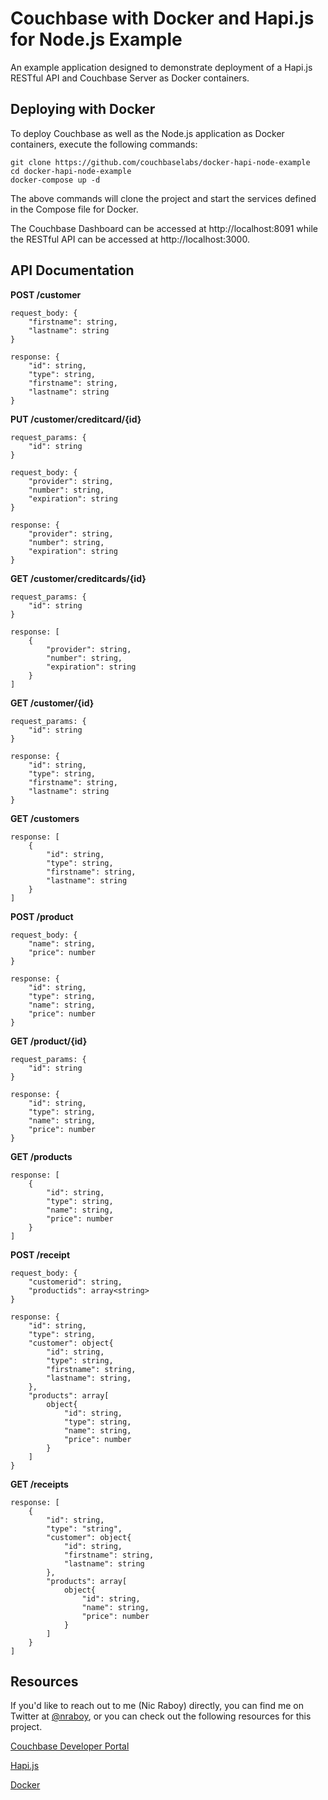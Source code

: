 # Couchbase with Docker and Hapi.js for Node.js Example

An example application designed to demonstrate deployment of a Hapi.js RESTful API and Couchbase Server as Docker containers.

## Deploying with Docker

To deploy Couchbase as well as the Node.js application as Docker containers, execute the following commands:

```
git clone https://github.com/couchbaselabs/docker-hapi-node-example
cd docker-hapi-node-example
docker-compose up -d
```

The above commands will clone the project and start the services defined in the Compose file for Docker.

The Couchbase Dashboard can be accessed at http://localhost:8091 while the RESTful API can be accessed at http://localhost:3000.

## API Documentation

**POST /customer**

```
request_body: {
    "firstname": string,
    "lastname": string
}

response: {
    "id": string,
    "type": string,
    "firstname": string,
    "lastname": string
}
```

**PUT /customer/creditcard/{id}**

```
request_params: {
    "id": string
}

request_body: {
    "provider": string,
    "number": string,
    "expiration": string
}

response: {
    "provider": string,
    "number": string,
    "expiration": string
}
```

**GET /customer/creditcards/{id}**

```
request_params: {
    "id": string
}

response: [
    {
        "provider": string,
        "number": string,
        "expiration": string
    }
]
```

**GET /customer/{id}**

```
request_params: {
    "id": string
}

response: {
    "id": string,
    "type": string,
    "firstname": string,
    "lastname": string
}
```

**GET /customers**

```
response: [
    {
        "id": string,
        "type": string,
        "firstname": string,
        "lastname": string
    }
]
```

**POST /product**

```
request_body: {
    "name": string,
    "price": number
}

response: {
    "id": string,
    "type": string,
    "name": string,
    "price": number
}
```

**GET /product/{id}**

```
request_params: {
    "id": string
}

response: {
    "id": string,
    "type": string,
    "name": string,
    "price": number
}
```

**GET /products**

```
response: [
    {
        "id": string,
        "type": string,
        "name": string,
        "price": number
    }
]
```

**POST /receipt**

```
request_body: {
    "customerid": string,
    "productids": array<string>
}

response: {
    "id": string,
    "type": string,
    "customer": object{
        "id": string,
        "type": string,
        "firstname": string,
        "lastname": string,
    },
    "products": array[
        object{
            "id": string,
            "type": string,
            "name": string,
            "price": number
        }
    ]
}
```

**GET /receipts**

```
response: [
    {
        "id": string,
        "type": "string",
        "customer": object{
            "id": string,
            "firstname": string,
            "lastname": string
        },
        "products": array[
            object{
                "id": string,
                "name": string,
                "price": number
            }
        ]
    }
]
```

## Resources

If you'd like to reach out to me (Nic Raboy) directly, you can find me on Twitter at [@nraboy](https://www.twitter.com/nraboy), or you can check out the following resources for this project.

[Couchbase Developer Portal](https://developer.couchbase.com)

[Hapi.js](https://hapijs.com)

[Docker](https://www.docker.com)
